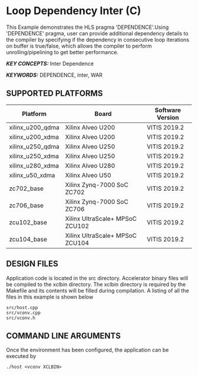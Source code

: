 Loop Dependency Inter (C)
======================

This Example demonstrates the HLS pragma 'DEPENDENCE'.Using 'DEPENDENCE' pragma, user can provide additional dependency details to the compiler by specifying if the dependency in consecutive loop iterations on buffer is true/false, which allows the compiler to perform unrolling/pipelining to get better performance.

***KEY CONCEPTS:*** Inter Dependence

***KEYWORDS:*** DEPENDENCE, inter, WAR

## SUPPORTED PLATFORMS
Platform | Board             | Software Version
---------|-------------------|-----------------
xilinx_u200_qdma|Xilinx Alveo U200|VITIS 2019.2
xilinx_u200_xdma|Xilinx Alveo U200|VITIS 2019.2
xilinx_u250_qdma|Xilinx Alveo U250|VITIS 2019.2
xilinx_u250_xdma|Xilinx Alveo U250|VITIS 2019.2
xilinx_u280_xdma|Xilinx Alveo U280|VITIS 2019.2
xilinx_u50_xdma|Xilinx Alveo U50|VITIS 2019.2
zc702_base|Xilinx Zynq-7000 SoC ZC702|VITIS 2019.2
zc706_base|Xilinx Zynq-7000 SoC ZC706|VITIS 2019.2
zcu102_base|Xilinx UltraScale+ MPSoC ZCU102|VITIS 2019.2
zcu104_base|Xilinx UltraScale+ MPSoC ZCU104|VITIS 2019.2


##  DESIGN FILES
Application code is located in the src directory. Accelerator binary files will be compiled to the xclbin directory. The xclbin directory is required by the Makefile and its contents will be filled during compilation. A listing of all the files in this example is shown below

```
src/host.cpp
src/vconv.cpp
src/vconv.h
```

##  COMMAND LINE ARGUMENTS
Once the environment has been configured, the application can be executed by
```
./host <vconv XCLBIN>
```

